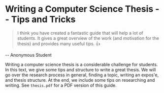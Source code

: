 # Writing a Computer Science Thesis -- Tips and Tricks

> I think you have created a fantastic guide that will help a lot of students.
> It gives a great overview of the work (and motivation for the thesis) and provides many useful tips. 👍

-- Anonymous Student

Writing a computer science thesis is a considerable challenge for students.
In this text, we give some tips and structure to write a great thesis.
We will go over the research process in general, finding a topic, writing an expos\'e, and thesis structure.
At the end, we include some tips on researching and writing.
See `thesis.pdf` for a PDF version of this guide.
